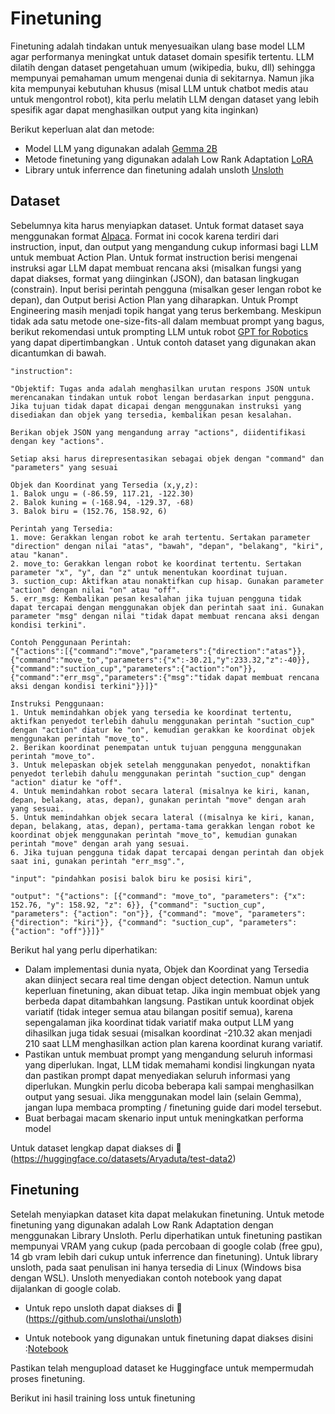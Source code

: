 <!-- ABOUT THE PROJECT -->
# Finetuning

Finetuning adalah tindakan untuk menyesuaikan ulang base model LLM agar performanya meningkat untuk dataset domain spesifik tertentu. LLM dilatih dengan dataset pengetahuan umum (wikipedia, buku, dll) sehingga mempunyai pemahaman umum mengenai dunia di sekitarnya. Namun jika kita mempunyai kebutuhan khusus (misal LLM untuk chatbot medis atau untuk mengontrol robot), kita perlu melatih LLM dengan dataset yang lebih spesifik agar dapat menghasilkan output yang kita inginkan)

Berikut keperluan alat dan metode:
* Model LLM yang digunakan adalah [Gemma 2B](https://huggingface.co/google/gemma-2b)
* Metode finetuning yang digunakan adalah Low Rank Adaptation [LoRA](https://arxiv.org/abs/2106.09685)
* Library untuk inferrence dan finetuning adalah unsloth [Unsloth](https://github.com/unslothai/unsloth)

## Dataset

Sebelumnya kita harus menyiapkan dataset. Untuk format dataset saya menggunakan format [Alpaca](https://github.com/gururise/AlpacaDataCleaned). Format ini cocok karena terdiri dari instruction, input, dan output yang mengandung cukup informasi bagi LLM untuk membuat Action Plan. Untuk format instruction berisi mengenai instruksi agar LLM dapat membuat rencana aksi (misalkan fungsi yang dapat diakses, format yang diinginkan (JSON), dan batasan lingkugan (constrain). Input berisi perintah pengguna (misalkan geser lengan robot ke depan), dan Output berisi Action Plan yang diharapkan. Untuk Prompt Engineering masih menjadi topik hangat yang terus berkembang. Meskipun tidak ada satu metode one-size-fits-all dalam membuat prompt yang bagus, berikut rekomendasi untuk prompting LLM untuk robot [GPT for Robotics](https://www.microsoft.com/en-us/research/uploads/prod/2023/02/ChatGPT___Robotics.pdf) yang dapat dipertimbangkan . Untuk contoh dataset yang digunakan akan dicantumkan di bawah.

```
"instruction":

"Objektif: Tugas anda adalah menghasilkan urutan respons JSON untuk merencanakan tindakan untuk robot lengan berdasarkan input pengguna. Jika tujuan tidak dapat dicapai dengan menggunakan instruksi yang disediakan dan objek yang tersedia, kembalikan pesan kesalahan.

Berikan objek JSON yang mengandung array "actions", diidentifikasi dengan key "actions".

Setiap aksi harus direpresentasikan sebagai objek dengan "command" dan "parameters" yang sesuai

Objek dan Koordinat yang Tersedia (x,y,z):
1. Balok ungu = (-86.59, 117.21, -122.30)
2. Balok kuning = (-168.94, -129.37, -68)
3. Balok biru = (152.76, 158.92, 6)

Perintah yang Tersedia:
1. move: Gerakkan lengan robot ke arah tertentu. Sertakan parameter "direction" dengan nilai "atas", "bawah", "depan", "belakang", "kiri", atau "kanan".
2. move_to: Gerakkan lengan robot ke koordinat tertentu. Sertakan parameter "x", "y", dan "z" untuk menentukan koordinat tujuan.
3. suction_cup: Aktifkan atau nonaktifkan cup hisap. Gunakan parameter "action" dengan nilai "on" atau "off".
5. err_msg: Kembalikan pesan kesalahan jika tujuan pengguna tidak dapat tercapai dengan menggunakan objek dan perintah saat ini. Gunakan parameter "msg" dengan nilai "tidak dapat membuat rencana aksi dengan kondisi terkini".

Contoh Penggunaan Perintah:
"{"actions":[{"command":"move","parameters":{"direction":"atas"}},{"command":"move_to","parameters":{"x":-30.21,"y":233.32,"z":-40}},{"command":"suction_cup","parameters":{"action":"on"}},{"command":"err_msg","parameters":{"msg":"tidak dapat membuat rencana aksi dengan kondisi terkini"}}]}"

Instruksi Penggunaan:
1. Untuk memindahkan objek yang tersedia ke koordinat tertentu, aktifkan penyedot terlebih dahulu menggunakan perintah "suction_cup" dengan "action" diatur ke "on", kemudian gerakkan ke koordinat objek menggunakan perintah "move_to".
2. Berikan koordinat penempatan untuk tujuan pengguna menggunakan perintah "move_to".
3. Untuk melepaskan objek setelah menggunakan penyedot, nonaktifkan penyedot terlebih dahulu menggunakan perintah "suction_cup" dengan "action" diatur ke "off".
4. Untuk memindahkan robot secara lateral (misalnya ke kiri, kanan, depan, belakang, atas, depan), gunakan perintah "move" dengan arah yang sesuai.
5. Untuk memindahkan objek secara lateral ((misalnya ke kiri, kanan, depan, belakang, atas, depan), pertama-tama gerakkan lengan robot ke koordinat objek menggunakan perintah "move_to", kemudian gunakan perintah "move" dengan arah yang sesuai.
6. Jika tujuan pengguna tidak dapat tercapai dengan perintah dan objek saat ini, gunakan perintah "err_msg".",

"input": "pindahkan posisi balok biru ke posisi kiri",

"output": "{"actions": [{"command": "move_to", "parameters": {"x": 152.76, "y": 158.92, "z": 6}}, {"command": "suction_cup", "parameters": {"action": "on"}}, {"command": "move", "parameters": {"direction": "kiri"}}, {"command": "suction_cup", "parameters": {"action": "off"}}]}"

```

Berikut hal yang perlu diperhatikan:
* Dalam implementasi dunia nyata, Objek dan Koordinat yang Tersedia akan diinject secara real time dengan object detection. Namun untuk keperluan finetuning, akan dibuat tetap. Jika ingin membuat objek yang berbeda dapat ditambahkan langsung. Pastikan untuk koordinat objek variatif (tidak integer semua atau bilangan positif semua), karena sepengalaman jika koordinat tidak variatif maka output LLM yang dihasilkan juga tidak sesuai (misalkan koordinat -210.32 akan menjadi 210 saat LLM menghasilkan action plan karena koordinat kurang variatif.
* Pastikan untuk membuat prompt yang mengandung seluruh informasi yang diperlukan. Ingat, LLM tidak memahami kondisi lingkungan nyata dan pastikan prompt dapat menyediakan seluruh informasi yang diperlukan. Mungkin perlu dicoba beberapa kali sampai menghasilkan output yang sesuai. Jika menggunakan model lain (selain Gemma), jangan lupa membaca prompting / finetuning guide dari model tersebut.
* Buat berbagai macam skenario input untuk meningkatkan performa model

Untuk dataset lengkap dapat diakses di 🤗 (https://huggingface.co/datasets/Aryaduta/test-data2)

## Finetuning

Setelah menyiapkan dataset kita dapat melakukan finetuning. Untuk metode finetuning yang digunakan adalah Low Rank Adaptation dengan menggunakan Library Unsloth. Perlu diperhatikan untuk finetuning pastikan mempunyai VRAM yang cukup (pada percobaan di google colab (free gpu), 14 gb vram lebih dari cukup untuk inferrence dan finetuning). Untuk library unsloth, pada saat penulisan ini hanya tersedia di Linux (Windows bisa dengan WSL). Unsloth menyediakan contoh notebook yang dapat dijalankan di google colab.

* Untuk repo unsloth dapat diakses di 🦥 (https://github.com/unslothai/unsloth)

* Untuk notebook yang digunakan untuk finetuning dapat diakses disini :[Notebook](./train.ipypnb)

Pastikan telah mengupload dataset ke Huggingface untuk mempermudah proses finetuning.

Berikut ini hasil training loss untuk finetuning





